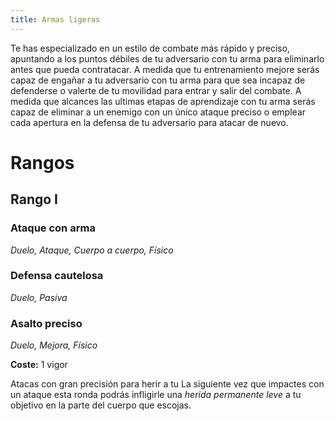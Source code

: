 ```yaml
---
title: Armas ligeras
---
```


Te has especializado en un estilo de combate más rápido y preciso, apuntando a los puntos débiles de tu adversario con tu arma para eliminarlo antes que pueda contratacar. A medida que tu entrenamiento mejore serás capaz de engañar a tu adversario con tu arma para que sea incapaz de defenderse o valerte de tu movilidad para entrar y salir del combate. A medida que alcances las ultimas etapas de aprendizaje con tu arma serás capaz de eliminar a un enemigo con un único ataque preciso o emplear cada apertura en la defensa de tu adversario para atacar de nuevo.

# Rangos

## Rango I

### Ataque con arma

*Duelo, Ataque, Cuerpo a cuerpo, Físico*

### Defensa cautelosa

*Duelo, Pasiva*



### Asalto preciso

*Duelo, Mejora, Físico*

**Coste:** 1 vigor

Atacas con gran precisión para herir a tu  La siguiente vez que impactes con un ataque esta ronda podrás infligirle una *herida permanente leve* a tu objetivo en la parte del cuerpo que escojas. 
